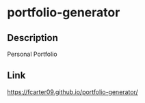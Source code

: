 # portfolio-generator

## Description

Personal Portfolio


## Link
https://fcarter09.github.io/portfolio-generator/
